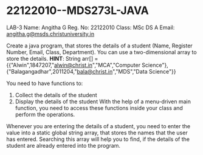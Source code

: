 # 22122010--MDS273L-JAVA
LAB-3
Name: Angitha G
Reg. No: 22122010
Class: MSc DS A
Email: angitha.g@msds.christuniversity.in

Create a java program, that stores the details of a student (Name, Register Number, Email, Class, Department).
You can use a two-dimensional array to store the details.
**HINT**: String arr[] = {{"Alwin",1847207,"alwin@christ.in","MCA","Computer Science"},{"Balagangadhar",2011204,"bala@christ.in","MDS","Data Science"}}

You need to have functions to:
1. Collect the details of the student
2. Display the details of the student
With the help of a menu-driven main function, you need to access these functions inside your class and perform the operations.

Whenever you are entering the details of a student, you need to enter the value into a static global string array, that stores the names that the user has entered. Searching this array will help you to find, if the details of the student are already entered into the program.